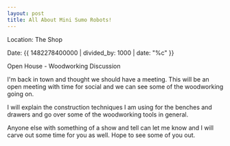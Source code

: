 ```yaml
---
layout: post
title: All About Mini Sumo Robots!
---
```


Location: The Shop

Date: {{ 1482278400000 | divided_by: 1000 | date: "%c" }}


Open House - Woodworking Discussion


I'm back in town and thought we should have a meeting.  This will be an open meeting with time for social and we can see some of the woodworking going on.

I will explain the construction techniques I am using for the benches and drawers and go over some of the woodworking tools in general. 

Anyone else with something of a show and tell can let me know and I will carve out some time for you as well.  Hope to see some of you out.
